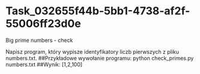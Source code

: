 # Task_032655f44b-5bb1-4738-af2f-55006ff23d0e
Big prime numbers - check 

Napisz program, który wypisze identyfikatory liczb pierwszych z pliku numbers.txt.
##Przykładowe wywołanie programu:
    python check_primes.py numbers.txt
##Wynik:
    [1,2,100]
